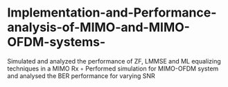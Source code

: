 # Implementation-and-Performance-analysis-of-MIMO-and-MIMO-OFDM-systems-

Simulated and analyzed the performance of ZF, LMMSE and ML equalizing techniques in a MIMO Rx
◦ Performed simulation for MIMO-OFDM system and analysed the BER performance for varying SNR
